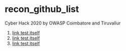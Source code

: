 # recon_github_list
Cyber Hack 2020 by OWASP Coimbatore and Tiruvallur

1. [link test itself](https://github.com/projectdiscovery/nuclei-templates)
2. [link test itself](https://github.com/danielmiessler/SecLists)
3. [link test itself](https://github.com/OWASP/Amass)

